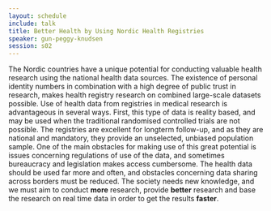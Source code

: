 ```yaml
---
layout: schedule
include: talk
title: Better Health by Using Nordic Health Registries
speaker: gun-peggy-knudsen
session: s02
---
```


The Nordic countries have a unique potential for conducting valuable health
research using the national health data sources. The existence of personal
identity numbers in combination with a high degree of public trust in research,
makes health registry research on combined large-scale datasets possible.  Use
of health data from registries in medical research is advantageous in several
ways. First, this type of data is reality based, and may be used when the
traditional randomised controlled trials are not possible. The registries are
excellent for longterm follow-up, and as they are national and mandatory, they
provide an unselected, unbiased population sample.  One of the main obstacles
for making use of this great potential is issues concerning regulations of use
of the data, and sometimes bureaucracy and legislation makes access cumbersome.
The health data should be used far more and often, and obstacles concerning
data sharing across borders must be reduced.  The society needs new knowledge,
and we must aim to conduct **more** research, provide **better** research and base the
research on real time data in order to get the results **faster**.
